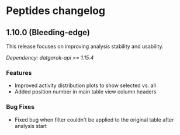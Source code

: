# Peptides changelog

## 1.10.0 (Bleeding-edge)

This release focuses on improving analysis stability and usability.

*Dependency: datgarok-api >= 1.15.4*

### Features

* Improved activity distribution plots to show selected vs. all
* Added position number in main table view column headers

### Bug Fixes

* Fixed bug when filter couldn't be applied to the original table after analysis start
